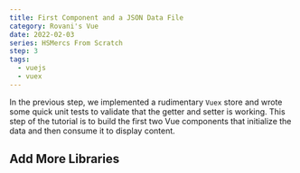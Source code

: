 ```yaml
---
title: First Component and a JSON Data File
category: Rovani's Vue
date: 2022-02-03
series: HSMercs From Scratch
step: 3
tags:
  - vuejs
  - vuex
---
```


In the previous step, we implemented a rudimentary `Vuex` store and wrote some quick unit tests to validate that the getter and setter is working. This step of the tutorial is to build the first two Vue components that initialize the data and then consume it to display content.

## Add More Libraries